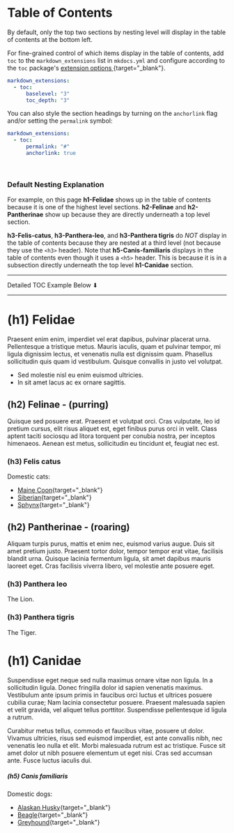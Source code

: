 ---
---
# Table of Contents
By default, only the top two sections by nesting level will display in the table of contents at the bottom left.  

For fine-grained control of which items display in the table of contents, add `toc` to the `markdown_extensions` list in `mkdocs.yml` and configure according to the `toc` package's [extension options ](https://python-markdown.github.io/extensions/toc/#usage){target="_blank"}.

```yaml
markdown_extensions:
  - toc:
      baselevel: "3"
      toc_depth: "3"
```

You can also style the section headings by turning on the `anchorlink` flag and/or setting the `permalink` symbol:
```yaml
markdown_extensions:
  - toc:
      permalink: "#"
      anchorlink: true
```
<br>

### Default Nesting Explanation
For example, on this page **h1-Felidae** shows up in the table of contents because it is one of the highest level sections.  **h2-Felinae** and **h2-Pantherinae** show up because they are directly underneath a top level section.  

**h3-Felis-catus**, **h3-Panthera-leo**, and **h3-Panthera tigris** do *NOT* display in the table of contents because they are nested at a third level (not because they use the `<h3>` header).  Note that **h5-Canis-familiaris** displays in the table of contents even though it uses a `<h5>` header.  This is because it is in a subsection directly underneath the top level **h1-Canidae** section.

<hr>
Detailed TOC Example Below <span>&#11015;</span>
<hr>

# (h1) Felidae 

Praesent enim enim, imperdiet vel erat dapibus, pulvinar placerat urna. Pellentesque a tristique metus. Mauris iaculis, quam et pulvinar tempor, mi ligula dignissim lectus, et venenatis nulla est dignissim quam. Phasellus sollicitudin quis quam id vestibulum. Quisque convallis in justo vel volutpat.

- Sed molestie nisl eu enim euismod ultricies.
- In sit amet lacus ac ex ornare sagittis.

## (h2) Felinae - (purring)
Quisque sed posuere erat. Praesent et volutpat orci. Cras vulputate, leo id pretium cursus, elit risus aliquet est, eget finibus purus orci in velit. Class aptent taciti sociosqu ad litora torquent per conubia nostra, per inceptos himenaeos. Aenean est metus, sollicitudin eu tincidunt et, feugiat nec est. 

### (h3) Felis catus
Domestic cats:  
- [Maine Coon](https://en.wikipedia.org/wiki/Maine_Coon){target="_blank"}  
- [Siberian](https://en.wikipedia.org/wiki/Siberian_cat){target="_blank"}  
- [Sphynx](https://en.wikipedia.org/wiki/Sphynx_cat){target="_blank"}  

## (h2) Pantherinae - (roaring)
Aliquam turpis purus, mattis et enim nec, euismod varius augue. Duis sit amet pretium justo. Praesent tortor dolor, tempor tempor erat vitae, facilisis blandit urna. Quisque lacinia fermentum ligula, sit amet dapibus mauris laoreet eget. Cras facilisis viverra libero, vel molestie ante posuere eget. 

### (h3) Panthera leo 
The Lion.

### (h3) Panthera tigris 
The Tiger.

# (h1) Canidae

Suspendisse eget neque sed nulla maximus ornare vitae non ligula. In a sollicitudin ligula. Donec fringilla dolor id sapien venenatis maximus. Vestibulum ante ipsum primis in faucibus orci luctus et ultrices posuere cubilia curae; Nam lacinia consectetur posuere. Praesent malesuada sapien et velit gravida, vel aliquet tellus porttitor. Suspendisse pellentesque id ligula a rutrum. 

Curabitur metus tellus, commodo et faucibus vitae, posuere ut dolor. Vivamus ultricies, risus sed euismod imperdiet, est ante convallis nibh, nec venenatis leo nulla et elit. Morbi malesuada rutrum est ac tristique. Fusce sit amet dolor ut nibh posuere elementum ut eget nisi. Cras sed accumsan ante. Fusce luctus iaculis dui. 

##### (h5) Canis familiaris
Domestic dogs:  
- [Alaskan Husky](https://en.wikipedia.org/wiki/Alaskan_husky){target="_blank"}  
- [Beagle](https://en.wikipedia.org/wiki/Beagle){target="_blank"}  
- [Greyhound](https://en.wikipedia.org/wiki/Greyhound){target="_blank"}  



